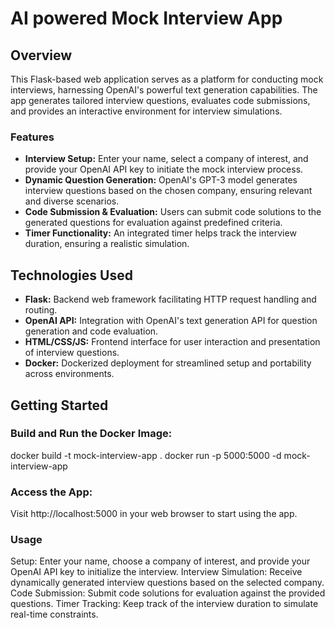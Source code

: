 # AI powered Mock Interview App

## Overview

This Flask-based web application serves as a platform for conducting mock interviews, harnessing OpenAI's powerful text generation capabilities. The app generates tailored interview questions, evaluates code submissions, and provides an interactive environment for interview simulations.

### Features

- **Interview Setup:** Enter your name, select a company of interest, and provide your OpenAI API key to initiate the mock interview process.
- **Dynamic Question Generation:** OpenAI's GPT-3 model generates interview questions based on the chosen company, ensuring relevant and diverse scenarios.
- **Code Submission & Evaluation:** Users can submit code solutions to the generated questions for evaluation against predefined criteria.
- **Timer Functionality:** An integrated timer helps track the interview duration, ensuring a realistic simulation.

## Technologies Used

- **Flask:** Backend web framework facilitating HTTP request handling and routing.
- **OpenAI API:** Integration with OpenAI's text generation API for question generation and code evaluation.
- **HTML/CSS/JS:** Frontend interface for user interaction and presentation of interview questions.
- **Docker:** Dockerized deployment for streamlined setup and portability across environments.

## Getting Started

### Build and Run the Docker Image:

docker build -t mock-interview-app .
docker run -p 5000:5000 -d mock-interview-app

### Access the App:
Visit http://localhost:5000 in your web browser to start using the app.

### Usage

Setup:
Enter your name, choose a company of interest, and provide your OpenAI API key to initialize the interview.
Interview Simulation:
Receive dynamically generated interview questions based on the selected company.
Code Submission:
Submit code solutions for evaluation against the provided questions.
Timer Tracking:
Keep track of the interview duration to simulate real-time constraints.
